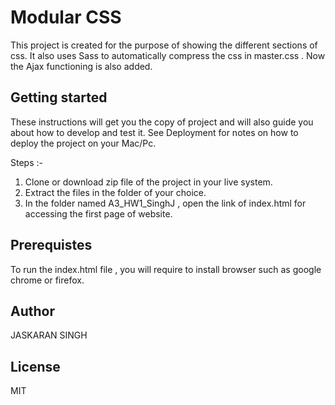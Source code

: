 
# Modular CSS
This project is created for the purpose of showing the different sections of css. It also uses Sass to automatically compress the css in master.css . Now the Ajax functioning is also added. 
## Getting started
These instructions will get you the copy of project and will also guide you about how to develop and test it. See Deployment for notes on how to deploy the project on your Mac/Pc.

Steps :-
1. Clone or download zip file of the project in your live system.
2. Extract the files in the folder of your choice.
3. In the folder named A3_HW1_SinghJ , open the link of index.html for accessing the first page of website.


## Prerequistes
To run the index.html file , you will require to install browser such as google chrome or firefox.

## Author
JASKARAN SINGH

## License
MIT 